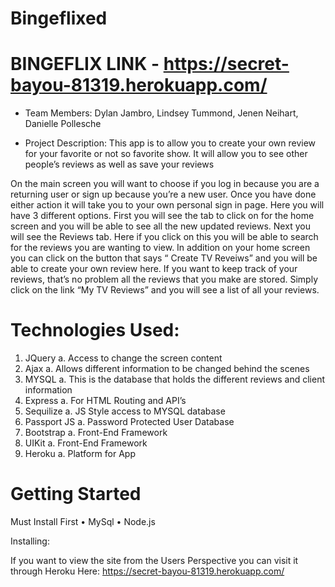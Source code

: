 # Bingeflixed 

# BINGEFLIX LINK -   https://secret-bayou-81319.herokuapp.com/


* Team Members: Dylan Jambro, Lindsey Tummond, Jenen Neihart, Danielle Pollesche


* Project Description: This app is to allow you to create your own review for your favorite or not so favorite show. 
It will allow you to see other people’s reviews as well as save your reviews


On the main screen you will want to choose if you log in because you are a returning user or sign up because you’re a new user. Once you have done either action it will take you to your own personal sign in page. Here you will have 3 different options. First you will see the tab to click on for the home screen and you will be able to see all the new updated reviews. Next you will see the Reviews tab. Here if you click on this you will be able to search for the reviews you are wanting to view. In addition on your home screen you can click on the button that says “ Create TV Reveiws” and you will be able to create your own review here. If you want to keep track of your reviews, that’s no problem all the reviews that you make are stored. Simply click on the link “My TV Reviews” and you will see a list of all your reviews.


# Technologies Used: 

1.	JQuery
    a.	Access to change the screen content
2.	Ajax 
    a.	Allows different information to be changed behind the scenes
3.	MYSQL
    a.	This is the database that holds the different reviews and client information
4.	Express
    a.	For HTML Routing and API’s
5.	Sequilize
    a.	JS Style access to MYSQL database
6.	Passport JS
    a.	Password Protected User Database
7.	Bootstrap
    a.	Front-End Framework
8.	UIKit
    a.	Front-End Framework
9.	Heroku
    a.	Platform for App




# Getting Started

Must Install First
•	MySql
•	Node.js

Installing:

If you want to view the site from the Users Perspective you can visit it through Heroku Here:  https://secret-bayou-81319.herokuapp.com/
